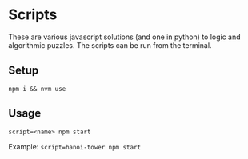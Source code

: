 # Scripts

These are various javascript solutions (and one in python) to logic and algorithmic puzzles.
The scripts can be run from the terminal.

## Setup

`npm i && nvm use`

## Usage

`script=<name> npm start`

Example: `script=hanoi-tower npm start`
